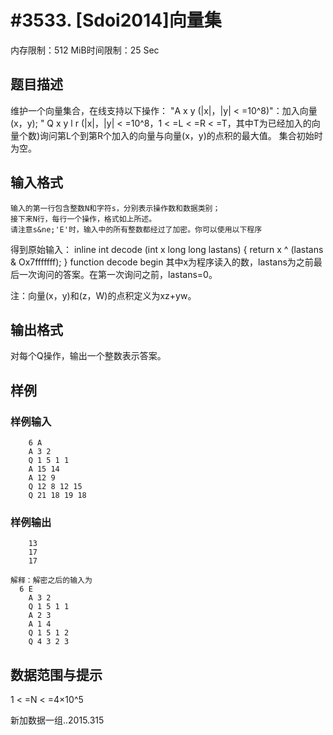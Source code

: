 # #3533. [Sdoi2014]向量集

内存限制：512 MiB时间限制：25 Sec

## 题目描述

维护一个向量集合，在线支持以下操作：
"A x y (|x|，|y| < =10^8)"：加入向量(x，y);
" Q x y l r (|x|，|y| < =10^8，1 < =L < =R < =T，其中T为已经加入的向量个数)询问第L个到第R个加入的向量与向量(x，y)的点积的最大值。
    集合初始时为空。

## 输入格式

    输入的第一行包含整数N和字符s，分别表示操作数和数据类别；
    接下来N行，每行一个操作，格式如上所述。
    请注意s&ne;'E'时，输入中的所有整数都经过了加密。你可以使用以下程序
得到原始输入：
inline int decode (int x long long lastans) {
     return x ^ (lastans & Ox7fffffff);
}
function decode
begin
    其中x为程序读入的数，lastans为之前最后一次询问的答案。在第一次询问之前，lastans=0。

注：向量(x，y)和(z，W)的点积定义为xz+yw。

## 输出格式

  对每个Q操作，输出一个整数表示答案。

## 样例

### 样例输入

    
        6 A
        A 3 2
        Q 1 5 1 1
        A 15 14
        A 12 9
        Q 12 8 12 15
        Q 21 18 19 18
    
    

### 样例输出

    
        13
        17
        17
    
    解释：解密之后的输入为
      6 E
        A 3 2
        Q 1 5 1 1
        A 2 3
        A 1 4
        Q 1 5 1 2
        Q 4 3 2 3
    

## 数据范围与提示

1 < =N < =4&times;10^5

新加数据一组..2015.315
